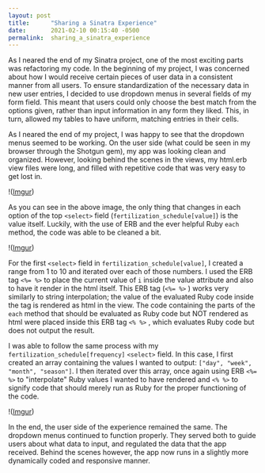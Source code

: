 ```yaml
---
layout: post
title:      "Sharing a Sinatra Experience"
date:       2021-02-10 00:15:40 -0500
permalink:  sharing_a_sinatra_experience
---
```



As I neared the end of my Sinatra project, one of the most exciting parts was refactoring my code. In the beginning of my project, I was concerned about how I would receive certain pieces of user data in a consistent manner from all users. To ensure standardization of the necessary data in new user entries, I decided to use dropdown menus in several fields of my form field. This meant that users could only choose the best match from the options given, rather than input information in any form they liked. This, in turn, allowed my tables to have uniform, matching entries in their cells. 

As I neared the end of my project, I was happy to see that the dropdown menus seemed to be working. On the user side (what could be seen in my browser through the Shotgun gem), my app was looking clean and organized. However, looking behind the scenes in the views, my html.erb view files were long, and filled with repetitive code that was very easy to get lost in.

!([Imgur](https://imgur.com/KiUB08Y))

As you can see in the above image, the only thing that changes in each option of the top `<select>` field (`fertilization_schedule[value]`) is the value itself.  Luckily, with the use of ERB and the ever helpful Ruby `each` method, the code was able to be cleaned a bit.

!([Imgur](https://imgur.com/lGUjYXJ))

For the first `<select>` field in `fertilization_schedule[value]`, I created a range from 1 to 10 and iterated over each of those numbers. I used the ERB tag `<%= %>` to place the current value of `i` inside the value attribute and also to have it render in the html itself. This ERB tag (`<%= %>`  ) works very similarly to string interpolation; the value of the evaluated Ruby code inside the tag is rendered as html in the view. The code containing the parts of the `each` method that should be evaluated as Ruby code but NOT rendered as html were placed inside this ERB tag `<% %>` , which evaluates Ruby code but does not output the result.

I was able to follow the same process with my `fertilization_schedule[frequency]` `<select>` field. In this case, I first created an array containing the values I wanted to output: `["day", "week", "month", "season"]`. I then iterated over this array, once again using ERB `<%= %>` to "interpolate" Ruby values I wanted to have rendered and `<% %>` to signify code that should merely run as Ruby for the proper functioning of the code. 

!([Imgur](https://imgur.com/35gq3LW))

In the end, the user side of the experience remained the same. The dropdown menus continued to function properly. They served both to guide users about what data to input, and regulated the data that the app received. Behind the scenes however, the app now runs in a slightly more dynamically coded and responsive manner.
